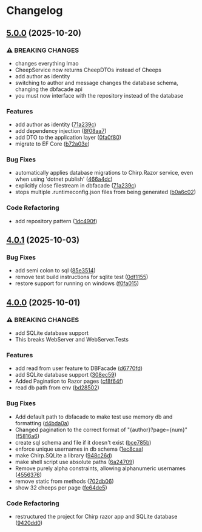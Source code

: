 # Changelog

## [5.0.0](https://github.com/ITU-BDSA2025-GROUP13/Chirp/compare/v4.0.1...v5.0.0) (2025-10-20)


### ⚠ BREAKING CHANGES

* changes everything lmao
* CheepService now returns CheepDTOs instead of Cheeps
* add author as identity
* switching to author and message changes the database schema, changing the dbfacade api
* you must now interface with the repository instead of the database

### Features

* add author as identity ([71a239c](https://github.com/ITU-BDSA2025-GROUP13/Chirp/commit/71a239cfb891b4bead387d8107376d194d649629))
* add dependency injection ([8f08aa7](https://github.com/ITU-BDSA2025-GROUP13/Chirp/commit/8f08aa7142aa89c9ccbb8d942e9ebc0d99bffa96))
* add DTO to the application layer ([0fa0f80](https://github.com/ITU-BDSA2025-GROUP13/Chirp/commit/0fa0f809c8b4b39fe91234b39599689297bc0645))
* migrate to EF Core ([b72a03e](https://github.com/ITU-BDSA2025-GROUP13/Chirp/commit/b72a03e336d029ad4f06c060690a7961533c4ff4))


### Bug Fixes

* automatically applies database migrations to Chirp.Razor service, even when using 'dotnet publish' ([466a4dc](https://github.com/ITU-BDSA2025-GROUP13/Chirp/commit/466a4dc14b6b7748308d60ec323d32baaa80d646))
* explicitly close filestream in dbfacade ([71a239c](https://github.com/ITU-BDSA2025-GROUP13/Chirp/commit/71a239cfb891b4bead387d8107376d194d649629))
* stops multiple .runtimeconfig.json files from being generated ([b0a6c02](https://github.com/ITU-BDSA2025-GROUP13/Chirp/commit/b0a6c0223de3bd191c46b17b988c7699a64c91f2))


### Code Refactoring

* add repository pattern ([1dc490f](https://github.com/ITU-BDSA2025-GROUP13/Chirp/commit/1dc490ff6d32843e9ac398467ecd63fafa490d73))

## [4.0.1](https://github.com/ITU-BDSA2025-GROUP13/Chirp/compare/v4.0.0...v4.0.1) (2025-10-03)


### Bug Fixes

* add semi colon to sql ([85e3514](https://github.com/ITU-BDSA2025-GROUP13/Chirp/commit/85e3514cdee6c18d11da87a09b6726bced7ffaa5))
* remove test build instructions for sqlite test ([0df1155](https://github.com/ITU-BDSA2025-GROUP13/Chirp/commit/0df1155c171e1b35a6460b30b435658b5d28814b))
* restore support for running on windows ([f0fa015](https://github.com/ITU-BDSA2025-GROUP13/Chirp/commit/f0fa015fe5445403f412038d719abc4942c3268f))

## [4.0.0](https://github.com/ITU-BDSA2025-GROUP13/Chirp/compare/v3.0.1...v4.0.0) (2025-10-01)


### ⚠ BREAKING CHANGES

* add SQLite database support
* This breaks WebServer and WebServer.Tests

### Features

* add read from user feature to DBFacade ([d6770fd](https://github.com/ITU-BDSA2025-GROUP13/Chirp/commit/d6770fda3ee952227c65c2e298524ba06d8e8fc5))
* add SQLite database support ([308ec59](https://github.com/ITU-BDSA2025-GROUP13/Chirp/commit/308ec5934a37ecd47f3d0285ec46b3d54150e7da))
* Added Pagination to Razor pages ([cf8f64f](https://github.com/ITU-BDSA2025-GROUP13/Chirp/commit/cf8f64f8d4100bbaf931452b9f75f85242909667))
* read db path from env ([bd28502](https://github.com/ITU-BDSA2025-GROUP13/Chirp/commit/bd28502fa443160494474f9430128671b56b5ff0))


### Bug Fixes

* Add default path to dbfacade to make test use memory db and formatting ([d4bda0a](https://github.com/ITU-BDSA2025-GROUP13/Chirp/commit/d4bda0a7200cb5d789f3b0167474a12b1d1ece1f))
* Changed pagination to the correct format of "{author}?page={num}" ([f5816a6](https://github.com/ITU-BDSA2025-GROUP13/Chirp/commit/f5816a61cfafb467b1e84e0fcaec61e85c78e7be))
* create sql schema and file if it doesn't exist ([bce785b](https://github.com/ITU-BDSA2025-GROUP13/Chirp/commit/bce785b8bbea606e9703e3e986fad896f0a88e3a))
* enforce unique usernames in db schema ([1ec8caa](https://github.com/ITU-BDSA2025-GROUP13/Chirp/commit/1ec8caa54605396c5b7a71c8f2b567f9bef17e45))
* make Chirp.SQLite a library ([948c26d](https://github.com/ITU-BDSA2025-GROUP13/Chirp/commit/948c26d8ec205302b7163d3b0b555f32a919ee85))
* make shell script use absolute paths ([6a24709](https://github.com/ITU-BDSA2025-GROUP13/Chirp/commit/6a24709111847ca4e4219c50e121e1024a898ab6))
* Remove purely alpha constraints, allowing alphanumeric usernames ([4556376](https://github.com/ITU-BDSA2025-GROUP13/Chirp/commit/4556376867da8b3faf89d3f96d08b22eebcb6e76))
* remove static from methods ([702db06](https://github.com/ITU-BDSA2025-GROUP13/Chirp/commit/702db06fe5528048a3ffaa7afcd59a8f99fa9cab))
* show 32 cheeps per page ([fe64de5](https://github.com/ITU-BDSA2025-GROUP13/Chirp/commit/fe64de564e5daed1da60cc79fa9265eba2192f7b))


### Code Refactoring

* restructured the project for Chirp razor app and SQLite database ([9420dd0](https://github.com/ITU-BDSA2025-GROUP13/Chirp/commit/9420dd0ac02a33cd5440d62ae605b732165a7345))
